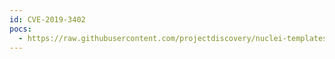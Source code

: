 ```yaml
---
id: CVE-2019-3402
pocs:
  - https://raw.githubusercontent.com/projectdiscovery/nuclei-templates/master/cves/CVE-2019-3402.yaml
---
```

